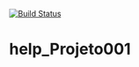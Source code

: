 [![Build Status](https://travis-ci.org/AiltonZacariasSilva/help_Projeto001.svg?branch=main)](https://travis-ci.org/AiltonZacariasSilva/help_Projeto001)

# help_Projeto001